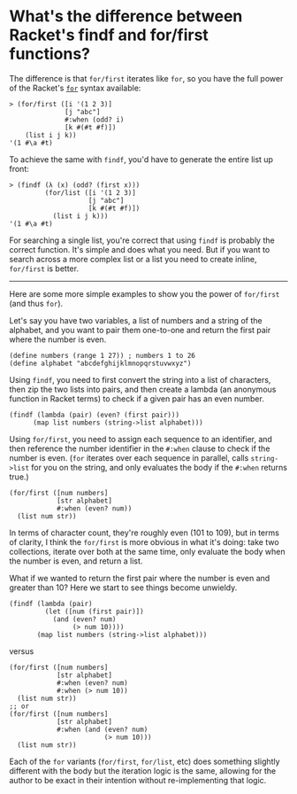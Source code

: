 # What's the difference between Racket's findf and for/first functions?

The difference is that `for/first` iterates like `for`, so you have the full power of the Racket's [`for`](https://docs.racket-lang.org/reference/for.html?q=for%2Ffind#%28form._%28%28lib._racket%2Fprivate%2Fbase..rkt%29._for%29%29) syntax available:

```racket
> (for/first ([i '(1 2 3)]
              [j "abc"]
              #:when (odd? i)
              [k #(#t #f)])
    (list i j k))
'(1 #\a #t)
```

To achieve the same with `findf`, you'd have to generate the entire list up front:

```racket
> (findf (λ (x) (odd? (first x)))
         (for/list ([i '(1 2 3)]
                    [j "abc"]
                    [k #(#t #f)])
           (list i j k)))
'(1 #\a #t)
```

For searching a single list, you're correct that using `findf` is probably the correct function. It's simple and does what you need. But if you want to search across a more complex list or a list you need to create inline, `for/first` is better.

---

Here are some more simple examples to show you the power of `for/first` (and thus `for`).

Let's say you have two variables, a list of numbers and a string of the alphabet, and you want to pair them one-to-one and return the first pair where the number is even.

```racket
(define numbers (range 1 27)) ; numbers 1 to 26
(define alphabet "abcdefghijklmnopqrstuvwxyz")
```

Using `findf`, you need to first convert the string into a list of characters, then zip the two lists into pairs, and then create a lambda (an anonymous function in Racket terms) to check if a given pair has an even number.

 ```racket
(findf (lambda (pair) (even? (first pair)))
       (map list numbers (string->list alphabet)))
```

Using `for/first`, you need to assign each sequence to an identifier, and then reference the number identifier in the `#:when` clause to check if the number is even. (`for` iterates over each sequence in parallel, calls `string->list` for you on the string, and only evaluates the body if the `#:when` returns true.)

```racket
(for/first ([num numbers]
            [str alphabet]
            #:when (even? num))
  (list num str))
```

In terms of character count, they're roughly even (101 to 109), but in terms of clarity, I think the `for/first` is more obvious in what it's doing: take two collections, iterate over both at the same time, only evaluate the body when the number is even, and return a list.

What if we wanted to return the first pair where the number is even and greater than 10? Here we start to see things become unwieldy.

```racket
(findf (lambda (pair)
         (let ([num (first pair)])
           (and (even? num)
                (> num 10))))
       (map list numbers (string->list alphabet)))
```

versus

```racket
(for/first ([num numbers]
            [str alphabet]
            #:when (even? num)
            #:when (> num 10))
  (list num str))
;; or
(for/first ([num numbers]
            [str alphabet]
            #:when (and (even? num)
                        (> num 10)))
  (list num str))
```

Each of the `for` variants (`for/first`, `for/list`, etc) does something slightly different with the body but the iteration logic is the same, allowing for the author to be exact in their intention without re-implementing that logic.
